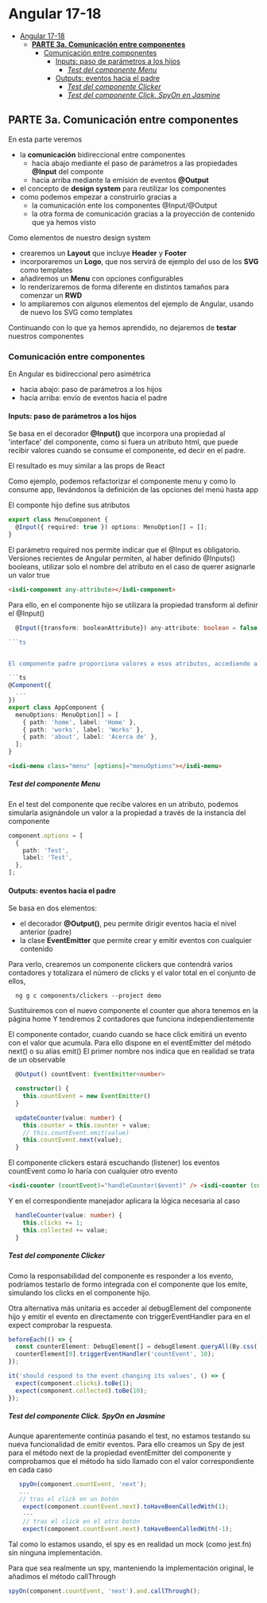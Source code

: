 # Angular 17-18

- [Angular 17-18](#angular-17-18)
  - [**PARTE 3a. Comunicación entre componentes**](#parte-3a-comunicación-entre-componentes)
    - [Comunicación entre componentes](#comunicación-entre-componentes)
      - [Inputs: paso de parámetros a los hijos](#inputs-paso-de-parámetros-a-los-hijos)
        - [_Test del componente Menu_](#test-del-componente-menu)
      - [Outputs: eventos hacia el padre](#outputs-eventos-hacia-el-padre)
        - [_Test del componente Clicker_](#test-del-componente-clicker)
        - [_Test del componente Click. SpyOn en Jasmine_](#test-del-componente-click-spyon-en-jasmine)

## **PARTE 3a. Comunicación entre componentes**

En esta parte veremos

- la **comunicación** bidireccional entre componentes
  - hacia abajo mediante el paso de parámetros a las propiedades **@Input** del componte
  - hacia arriba mediante la emisión de eventos **@Output**
- el concepto de **design system** para reutilizar los componentes
- como podemos empezar a construirlo gracias a
  - la comunicación ente los componentes @Input/@Output
  - la otra forma de comunicación gracias a la proyección de contenido que ya hemos visto

Como elementos de nuestro design system

- crearemos un **Layout** que incluye **Header** y **Footer**
- incorporaremos un **Logo**, que nos servirá de ejemplo del uso de los **SVG** como templates
- añadiremos un **Menu** con opciones configurables
- lo renderizaremos de forma diferente en distintos tamaños para comenzar un **RWD**
- lo ampliaremos con algunos elementos del ejemplo de Angular, usando de nuevo los SVG como templates

Continuando con lo que ya hemos aprendido, no dejaremos de **testar** nuestros componentes

### Comunicación entre componentes

En Angular es bidireccional pero asimétrica

- hacia abajo: paso de parámetros a los hijos
- hacia arriba: envío de eventos hacia el padre

#### Inputs: paso de parámetros a los hijos

Se basa en el decorador **@Input()** que incorpora una propiedad al 'interface' del componente, como si fuera un atributo html, que puede recibir valores cuando se consume el componente, ed decir en el padre.

El resultado es muy similar a las props de React

Como ejemplo, podemos refactorizar el componente menu y como lo consume app,
llevándonos la definición de las opciones del menú hasta app

El componte hijo define sus atributos

```ts
export class MenuComponent {
  @Input({ required: true }) options: MenuOption[] = [];
}
```

El parámetro required nos permite indicar que el @Input es obligatorio.
Versiones recientes de Angular permiten, al haber definido @Inputs() booleans,
utilizar solo el nombre del atributo en el caso de querer asignarle un valor true

```html
<isdi-component any-attribute></isdi-component>
```

Para ello, en el componente hijo se utilizara la propiedad transform al definir el @Input()

````ts
  @Input({transform: booleanAttribute}) any-attribute: boolean = false;

```ts


El componente padre proporciona valores a esos atributos, accediendo a ellos con el operador [], igual que a los atributos html

```ts
@Component({
  ...
})
export class AppComponent {
  menuOptions: MenuOption[] = [
    { path: 'home', label: 'Home' },
    { path: 'works', label: 'Works' },
    { path: 'about', label: 'Acerca de' },
  ];
}
````

```html
<isdi-menu class="menu" [options]="menuOptions"></isdi-menu>
```

##### _Test del componente Menu_

En el test del componente que recibe valores en un atributo, podemos simularla asignándole un valor a la propiedad a través de la instancia del componente

```ts
component.options = [
  {
    path: 'Test',
    label: 'Test',
  },
];
```

#### Outputs: eventos hacia el padre

Se basa en dos elementos:

- el decorador **@Output()**, peu permite dirigir eventos hacia el nivel anterior (padre)
- la clase **EventEmitter** que permite crear y emitir eventos con cualquier contenido

Para verlo, crearemos un componente clickers que contendrá varios contadores y
totalizara el número de clicks y el valor total en el conjunto de ellos,

```shell
  ng g c components/clickers --project demo
```

Sustituiremos con el nuevo componente el counter que ahora tenemos en la página home
Y tendremos 2 contadores que funciona independientemente

El componente contador, cuando cuando se hace click emitirá un evento con el valor que acumula.
Para ello dispone en el eventEmitter del método next() o su alias emit()
El primer nombre nos indica que en realidad se trata de un observable

```ts
  @Output() countEvent: EventEmitter<number>

  constructor() {
    this.countEvent = new EventEmitter()
  }

  updateCounter(value: number) {
    this.counter = this.counter + value;
    // this.countEvent.emit(value)
    this.countEvent.next(value);
  }
```

El componente clickers estará escuchando (listener) los eventos countEvent como lo haría con cualquier otro evento

```html
<isdi-counter (countEvent)="handleCounter($event)" /> <isdi-counter (countEvent)="handleCounter($event)" />
```

Y en el correspondiente manejador aplicara la lógica necesaria al caso

```ts
  handleCounter(value: number) {
    this.clicks += 1;
    this.collected += value;
  }
```

##### _Test del componente Clicker_

Como la responsabilidad del componente es responder a los evento, podríamos testarlo de formo integrada con el componente que los emite, simulando los clicks en el componente hijo.

Otra alternativa más unitaria es acceder al debugElement del componente hijo
y emitir el evento en directamente con triggerEventHandler para en el expect comprobar la respuesta.

```ts
beforeEach(() => {
  const counterElement: DebugElement[] = debugElement.queryAll(By.css('isdi-counter'));
  counterElement[0].triggerEventHandler('countEvent', 10);
});

it('should respond to the event changing its values', () => {
  expect(component.clicks).toBe(1);
  expect(component.collected).toBe(10);
});
```

##### _Test del componente Click. SpyOn en Jasmine_

Aunque aparentemente continúa pasando el test, no estamos testando su nueva funcionalidad de emitir eventos.
Para ello creamos un Spy de jest para el método next de la propiedad eventEmitter del componente
y comprobamos que el método ha sido llamado con el valor correspondiente en cada caso

```ts
   spyOn(component.countEvent, 'next');
   ...
   // tras el click en un botón
    expect(component.countEvent.next).toHaveBeenCalledWith(1);
    ---
    // tras el click en el otro botón
    expect(component.countEvent.next).toHaveBeenCalledWith(-1);

```

Tal como lo estamos usando, el spy es en realidad un mock (como jest.fn) sin ninguna implementación.

Para que sea realmente un spy, manteniendo la implementación original, le añadimos el método callThrough

```ts
spyOn(component.countEvent, 'next').and.callThrough();
```
